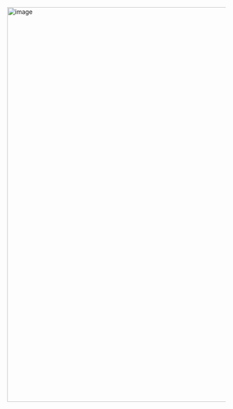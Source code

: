 <img width="1276" height="908" alt="image" src="https://github.com/user-attachments/assets/836bc230-79c0-48fa-9995-30af77456692" />

